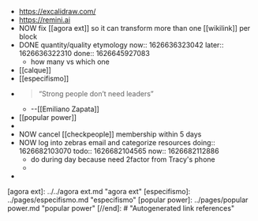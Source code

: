 - https://excalidraw.com/
- https://remini.ai
- NOW fix [[agora ext]] so it can transform more than one [[wikilink]] per block
- DONE quantity/quality etymology
  now:: 1626636323042
  later:: 1626636322310
  done:: 1626645927083
	- how many vs which one
- [[calque]]
- [[especifismo]]
-
  >“Strong people don’t need leaders”
	- --[[Emiliano Zapata]]
- [[popular power]]
-
- NOW cancel [[checkpeople]] membership within 5 days
- NOW log into zebras email and categorize resources
  doing:: 1626682103070
  todo:: 1626682104565
  now:: 1626682112886
	- do during day because need 2factor from Tracy's phone
	-
-

[//begin]: # "Autogenerated link references for markdown compatibility"
[agora ext]: ../../agora ext.md "agora ext"
[especifismo]: ../pages/especifismo.md "especifismo"
[popular power]: ../pages/popular power.md "popular power"
[//end]: # "Autogenerated link references"